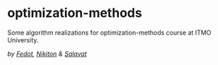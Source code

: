 # optimization-methods

Some algorithm realizations for optimization-methods course at ITMO University.

*by [Fedot](https://github.com/Brat-vseznamus), [Nikiton](https://github.com/T-y-c-o-o-n) & [Salavat](https://github.com/salavay)*
